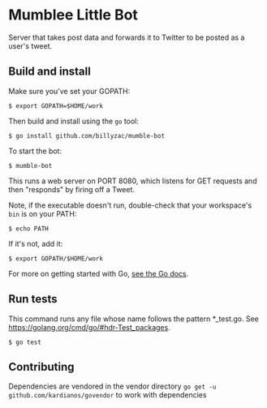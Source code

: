 # Mumblee Little Bot
Server that takes post data and forwards it to Twitter to be posted as a user's tweet.

## Build and install
Make sure you've set your GOPATH:
```
$ export GOPATH=$HOME/work
```
 
Then build and install using the `go` tool:
```
$ go install github.com/billyzac/mumble-bot
```

To start the bot:
```
$ mumble-bot
```
This runs a web server on PORT 8080, which listens for GET requests and then "responds" by firing off a Tweet.

Note, if the executable doesn't run, double-check that your workspace's `bin` is on your PATH:
```
$ echo PATH
```

If it's not, add it:
```
$ export GOPATH/$HOME/work
```

For more on getting started with Go, [see the Go docs](https://golang.org/doc/code.html).

## Run tests
This command runs any file whose name follows the pattern *_test.go. See https://golang.org/cmd/go/#hdr-Test_packages.

```
$ go test
```

## Contributing
Dependencies are vendored in the vendor directory
`go get -u github.com/kardianos/govendor` to work with dependencies

